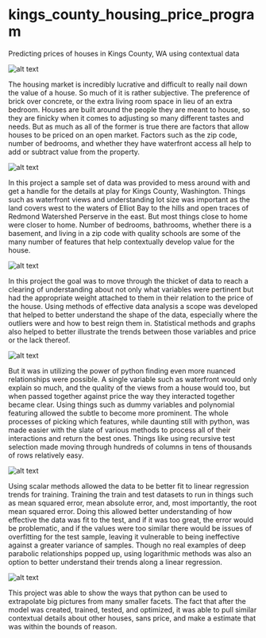 # kings_county_housing_price_program
Predicting prices of houses in Kings County, WA using contextual data

![alt text](https://www.langan.com/wp-content/uploads/2020/01/Seattle-996x554-1.jpg)

The housing market is incredibly lucrative and difficult to really nail down the value of a house. So much of it is rather subjective. The preference of brick over concrete, or the extra living room space in lieu of an extra bedroom. Houses are built around the people they are meant to house, so they are finicky when it comes to adjusting so many different tastes and needs. But as much as all of the former is true there are factors that allow houses to be priced on an open market. Factors such as the zip code, number of bedrooms, and whether they have waterfront access all help to add or subtract value from the property.

![alt text](https://res.cloudinary.com/dyd911kmh/image/upload/f_auto,q_auto:best/v1537549832/Image2_ajaeo8.png)

In this project a sample set of data was provided to mess around with and get a handle for the details at play for Kings County, Washington. Things such as waterfront views and understanding lot size was important as the land covers west to the waters of Elliot Bay to the hills and open traces of Redmond Watershed Perserve in the east. But most things close to home were closer to home. Number of bedrooms, bathrooms, whether there is a basement, and living in a zip code with quality schools are some of the many number of features that help contextually develop value for the house.

![alt text](https://algotrading101.com/learn/wp-content/uploads/2020/06/training-validation-test-data-set.png)

In this project the goal was to move through the thicket of data to reach a clearing of understanding about not only what variables were pertinent but had the appropriate weight attached to them in their relation to the price of the house. Using methods of effective data analysis a scope was developed that helped to better understand the shape of the data, especially where the outliers were and how to best reign them in. Statistical methods and graphs also helped to better illustrate the trends between those variables and price or the lack thereof. 

![alt text](https://i.morioh.com/2020/04/14/57ff5c724e7c.jpg)

But it was in utilizing the power of python finding even more nuanced relationships were possible. A single variable such as waterfront would only explain so much, and the quality of the views from a house would too, but when passed together against price the way they interacted together became clear. Using things such as dummy variables and polynomial featuring allowed the subtle to become more prominent. The whole processes of picking which features, while daunting still with python, was made easier with the slate of various methods to process all of their interactions and return the best ones. Things like using recursive test selection made moving through hundreds of columns in tens of thousands of rows relatively easy. 

![alt text](https://miro.medium.com/max/1358/1*WCyPUnYwFajY-loYht2D8Q.png)

Using scalar methods allowed the data to be better fit to linear regression trends for training. Training the train and test datasets to run in things such as mean squared error, mean absolute error, and, most importantly, the root mean squared error. Doing this allowed better understanding of how effective the data was fit to the test, and if it was too great, the error would be problematic, and if the values were too similar there would be issues of overfitting for the test sample, leaving it vulnerable to being ineffective against a greater variance of samples. Though no real examples of deep parabolic relationships popped up, using logarithmic methods was also an option to better understand their trends along a linear regression. 

![alt text](https://en.wikipedia.org/wiki/Alki_Point,_Seattle#/media/File:West_Seattle_with_Elliott_Bay_and_Downtown_Seattle.png)

This project was able to show the ways that python can be used to extrapolate big pictures from many smaller facets. The fact that after the model was created, trained, tested, and optimized, it was able to pull similar contextual details about other houses, sans price, and make a estimate that was within the bounds of reason.
